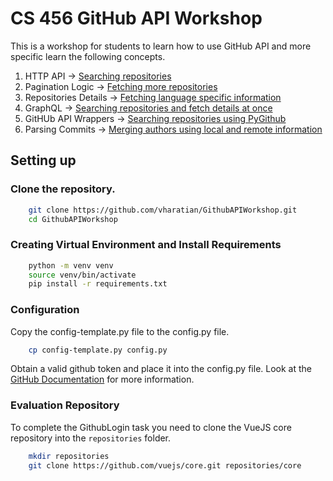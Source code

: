 # CS 456 GitHub API Workshop

This is a workshop for students to learn how to use GitHub API and more specific learn the following concepts.
1. HTTP API -> [Searching repositories](RepositorySearch/RepositorySearchHTTP.py) 
2. Pagination Logic -> [Fetching more repositories](RepositorySearch/RepositorySearchHTTPPage.py)
3. Repositories Details -> [Fetching language specific information](RepositorySearch/RetrieveLanguages.py)
4. GraphQL -> [Searching repositories and fetch details at once](RepositorySearch/RepositoryWithLanguage.py)
5. GitHUb API Wrappers -> [Searching repositories using PyGithub](RepositorySearch/PyGithubSearch.py) 
6. Parsing Commits -> [Merging authors using local and remote information](AuthorMerge)

## Setting up

### Clone the repository.

```bash
    git clone https://github.com/vharatian/GithubAPIWorkshop.git
    cd GithubAPIWorkshop
```

### Creating Virtual Environment and Install Requirements

```bash
    python -m venv venv
    source venv/bin/activate
    pip install -r requirements.txt
```

### Configuration
Copy the config-template.py file to the config.py file.

```bash
    cp config-template.py config.py
```

Obtain a valid github token and place it into the config.py file.
Look at the [GitHub Documentation](https://docs.github.com/en/github/authenticating-to-github/keeping-your-account-and-data-secure/creating-a-personal-access-token) for more information.

### Evaluation Repository
To complete the GithubLogin task you need to clone the VueJS core repository into the `repositories` folder.

```bash
    mkdir repositories
    git clone https://github.com/vuejs/core.git repositories/core
```
